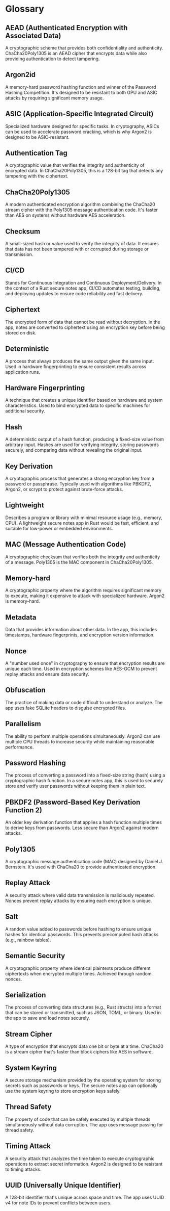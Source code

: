 # Glossary

## AEAD (Authenticated Encryption with Associated Data)

A cryptographic scheme that provides both confidentiality and authenticity. ChaCha20Poly1305 is an AEAD cipher that encrypts data while also providing authentication to detect tampering.

## Argon2id

A memory-hard password hashing function and winner of the Password Hashing Competition. It's designed to be resistant to both GPU and ASIC attacks by requiring significant memory usage.

## ASIC (Application-Specific Integrated Circuit)

Specialized hardware designed for specific tasks. In cryptography, ASICs can be used to accelerate password cracking, which is why Argon2 is designed to be ASIC-resistant.

## Authentication Tag

A cryptographic value that verifies the integrity and authenticity of encrypted data. In ChaCha20Poly1305, this is a 128-bit tag that detects any tampering with the ciphertext.

## ChaCha20Poly1305

A modern authenticated encryption algorithm combining the ChaCha20 stream cipher with the Poly1305 message authentication code. It's faster than AES on systems without hardware AES acceleration.

## Checksum

A small-sized hash or value used to verify the integrity of data. It ensures that data has not been tampered with or corrupted during storage or transmission.

## CI/CD

Stands for Continuous Integration and Continuous Deployment/Delivery. In the context of a Rust secure notes app, CI/CD automates testing, building, and deploying updates to ensure code reliability and fast delivery.

## Ciphertext

The encrypted form of data that cannot be read without decryption. In the app, notes are converted to ciphertext using an encryption key before being stored on disk.

## Deterministic

A process that always produces the same output given the same input. Used in hardware fingerprinting to ensure consistent results across application runs.

## Hardware Fingerprinting

A technique that creates a unique identifier based on hardware and system characteristics. Used to bind encrypted data to specific machines for additional security.

## Hash

A deterministic output of a hash function, producing a fixed-size value from arbitrary input. Hashes are used for verifying integrity, storing passwords securely, and comparing data without revealing the original input.

## Key Derivation

A cryptographic process that generates a strong encryption key from a password or passphrase. Typically used with algorithms like PBKDF2, Argon2, or scrypt to protect against brute-force attacks.

## Lightweight

Describes a program or library with minimal resource usage (e.g., memory, CPU). A lightweight secure notes app in Rust would be fast, efficient, and suitable for low-power or embedded environments.

## MAC (Message Authentication Code)

A cryptographic checksum that verifies both the integrity and authenticity of a message. Poly1305 is the MAC component in ChaCha20Poly1305.

## Memory-hard

A cryptographic property where the algorithm requires significant memory to execute, making it expensive to attack with specialized hardware. Argon2 is memory-hard.

## Metadata

Data that provides information about other data. In the app, this includes timestamps, hardware fingerprints, and encryption version information.

## Nonce

A "number used once" in cryptography to ensure that encryption results are unique each time. Used in encryption schemes like AES-GCM to prevent replay attacks and ensure data security.

## Obfuscation

The practice of making data or code difficult to understand or analyze. The app uses fake SQLite headers to disguise encrypted files.

## Parallelism

The ability to perform multiple operations simultaneously. Argon2 can use multiple CPU threads to increase security while maintaining reasonable performance.

## Password Hashing

The process of converting a password into a fixed-size string (hash) using a cryptographic hash function. In a secure notes app, this is used to securely store and verify user passwords without keeping them in plain text.

## PBKDF2 (Password-Based Key Derivation Function 2)

An older key derivation function that applies a hash function multiple times to derive keys from passwords. Less secure than Argon2 against modern attacks.

## Poly1305

A cryptographic message authentication code (MAC) designed by Daniel J. Bernstein. It's used with ChaCha20 to provide authenticated encryption.

## Replay Attack

A security attack where valid data transmission is maliciously repeated. Nonces prevent replay attacks by ensuring each encryption is unique.

## Salt

A random value added to passwords before hashing to ensure unique hashes for identical passwords. This prevents precomputed hash attacks (e.g., rainbow tables).

## Semantic Security

A cryptographic property where identical plaintexts produce different ciphertexts when encrypted multiple times. Achieved through random nonces.

## Serialization

The process of converting data structures (e.g., Rust structs) into a format that can be stored or transmitted, such as JSON, TOML, or binary. Used in the app to save and load notes securely.

## Stream Cipher

A type of encryption that encrypts data one bit or byte at a time. ChaCha20 is a stream cipher that's faster than block ciphers like AES in software.

## System Keyring

A secure storage mechanism provided by the operating system for storing secrets such as passwords or keys. The secure notes app can optionally use the system keyring to store encryption keys safely.

## Thread Safety

The property of code that can be safely executed by multiple threads simultaneously without data corruption. The app uses message passing for thread safety.

## Timing Attack

A security attack that analyzes the time taken to execute cryptographic operations to extract secret information. Argon2 is designed to be resistant to timing attacks.

## UUID (Universally Unique Identifier)

A 128-bit identifier that's unique across space and time. The app uses UUID v4 for note IDs to prevent conflicts between users.

